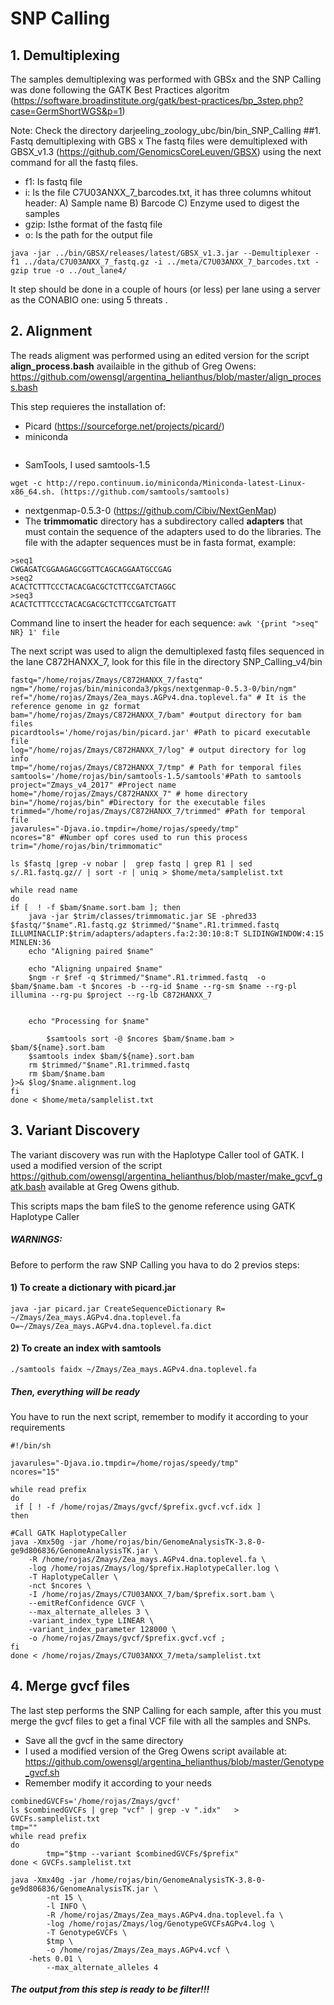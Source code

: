 # SNP Calling
## 1. Demultiplexing
The samples demultiplexing was performed with GBSx and the SNP Calling was done following the GATK Best Practices algoritm (https://software.broadinstitute.org/gatk/best-practices/bp_3step.php?case=GermShortWGS&p=1)

Note: Check the directory darjeeling_zoology_ubc/bin/bin_SNP_Calling
##1. Fastq demultiplexing with GBS x
The fastq files were demultiplexed with GBSX_v1.3 (https://github.com/GenomicsCoreLeuven/GBSX) using the next command for all  the fastq files.
 - f1: Is fastq file 
 - i: Is the file C7U03ANXX_7_barcodes.txt, it has three columns whitout header:
A) Sample name
B) Barcode
C) Enzyme used to digest the samples
 - gzip: Isthe format of the fastq file
 - o: Is the path for the output file

```
java -jar ../bin/GBSX/releases/latest/GBSX_v1.3.jar --Demultiplexer -f1 ../data/C7U03ANXX_7_fastq.gz -i ../meta/C7U03ANXX_7_barcodes.txt -gzip true -o ../out_lane4/
```
It step should be done in a couple of hours (or less) per lane using  a server as the CONABIO one: using 5 threats .
## 2. Alignment
The  reads aligment was performed using an edited version for the script **align_process.bash**
availaible in the github of Greg Owens: https://github.com/owensgl/argentina_helianthus/blob/master/align_process.bash

This step requieres the installation of:
- Picard (https://sourceforge.net/projects/picard/)
- miniconda
 ```wget -c http://repo.continuum.io/miniconda/Miniconda-latest-Linux-x86_64.sh
   ```
- SamTools, I used samtools-1.5
 ```
wget -c http://repo.continuum.io/miniconda/Miniconda-latest-Linux-x86_64.sh. (https://github.com/samtools/samtools)
 ```
- nextgenmap-0.5.3-0 (https://github.com/Cibiv/NextGenMap)
- The **trimmomatic** directory has  a subdirectory called **adapters** that must contain the sequence of the adapters used to do the libraries. The file with the adapter sequences  must be in fasta format, example:
```
>seq1
CWGAGATCGGAAGAGCGGTTCAGCAGGAATGCCGAG
>seq2
ACACTCTTTCCCTACACGACGCTCTTCCGATCTAGGC
>seq3
ACACTCTTTCCCTACACGACGCTCTTCCGATCTGATT
```

Command line to insert the header for each sequence:
```awk '{print ">seq" NR} 1' file```

The next script was used to align the demultiplexed fastq files sequenced in the lane C872HANXX_7, look for this file  in the directory SNP_Calling_v4/bin

```
fastq="/home/rojas/Zmays/C872HANXX_7/fastq"
ngm="/home/rojas/bin/miniconda3/pkgs/nextgenmap-0.5.3-0/bin/ngm"
ref="/home/rojas/Zmays/Zea_mays.AGPv4.dna.toplevel.fa" # It is the reference genome in gz format
bam="/home/rojas/Zmays/C872HANXX_7/bam" #output directory for bam files
picardtools='/home/rojas/bin/picard.jar' #Path to picard executable file
log="/home/rojas/Zmays/C872HANXX_7/log" # output directory for log info
tmp="/home/rojas/Zmays/C872HANXX_7/tmp" # Path for temporal files
samtools='/home/rojas/bin/samtools-1.5/samtools'#Path to samtools
project="Zmays_v4_2017" #Project name
home="/home/rojas/Zmays/C872HANXX_7" # home directory
bin="/home/rojas/bin" #Directory for the executable files
trimmed="/home/rojas/Zmays/C872HANXX_7/trimmed" #Path for temporal file
javarules="-Djava.io.tmpdir=/home/rojas/speedy/tmp" 
ncores="8" #Number opf cores used to run this process
trim="/home/rojas/bin/trimmomatic" 

ls $fastq |grep -v nobar |  grep fastq | grep R1 | sed s/.R1.fastq.gz// | sort -r | uniq > $home/meta/samplelist.txt

while read name
do
if [  ! -f $bam/$name.sort.bam ]; then 
	java -jar $trim/classes/trimmomatic.jar SE -phred33 $fastq/"$name".R1.fastq.gz $trimmed/"$name".R1.trimmed.fastq ILLUMINACLIP:$trim/adapters/adapters.fa:2:30:10:8:T SLIDINGWINDOW:4:15 MINLEN:36
    echo "Aligning paired $name"

    echo "Aligning unpaired $name"
    $ngm -r $ref -q $trimmed/"$name".R1.trimmed.fastq  -o $bam/$name.bam -t $ncores -b --rg-id $name --rg-sm $name --rg-pl illumina --rg-pu $project --rg-lb C872HANXX_7


    echo "Processing for $name"

        $samtools sort -@ $ncores $bam/$name.bam > $bam/${name}.sort.bam 
	$samtools index $bam/${name}.sort.bam
	rm $trimmed/"$name".R1.trimmed.fastq
	rm $bam/$name.bam
}>& $log/$name.alignment.log
fi
done < $home/meta/samplelist.txt
```


## 3. Variant Discovery 
The variant discovery was run with the Haplotype Caller tool of GATK. I used a modified version of the script https://github.com/owensgl/argentina_helianthus/blob/master/make_gcvf_gatk.bash available at Greg Owens github.

This scripts maps the bam fileS to the genome reference using GATK Haplotype Caller
##### WARNINGS:
Before to perform the raw SNP Calling you hava to do 2 previos steps:
#### 1) To create a dictionary with picard.jar
```
java -jar picard.jar CreateSequenceDictionary R= ~/Zmays/Zea_mays.AGPv4.dna.toplevel.fa O=~/Zmays/Zea_mays.AGPv4.dna.toplevel.fa.dict
```
#### 2) To create an index with samtools
```
./samtools faidx ~/Zmays/Zea_mays.AGPv4.dna.toplevel.fa
```
##### Then, everything will be ready
You have to run the next script, remember to modify it according to your requirements

```
#!/bin/sh

javarules="-Djava.io.tmpdir=/home/rojas/speedy/tmp"
ncores="15"

while read prefix
do
 if [ ! -f /home/rojas/Zmays/gvcf/$prefix.gvcf.vcf.idx ]
then

#Call GATK HaplotypeCaller
java -Xmx50g -jar /home/rojas/bin/GenomeAnalysisTK-3.8-0-ge9d806836/GenomeAnalysisTK.jar \
	-R /home/rojas/Zmays/Zea_mays.AGPv4.dna.toplevel.fa \
	-log /home/rojas/Zmays/log/$prefix.HaplotypeCaller.log \
	-T HaplotypeCaller \
	-nct $ncores \
	-I /home/rojas/Zmays/C7U03ANXX_7/bam/$prefix.sort.bam \
	--emitRefConfidence GVCF \
	--max_alternate_alleles 3 \
	-variant_index_type LINEAR \
	-variant_index_parameter 128000 \
	-o /home/rojas/Zmays/gvcf/$prefix.gvcf.vcf ;
fi
done < /home/rojas/Zmays/C7U03ANXX_7/meta/samplelist.txt
```
## 4. Merge gvcf files
The last step performs the SNP Calling for each sample, after this you must merge the gvcf files to get a final VCF file with all the samples and SNPs. 
- Save all the gvcf in the same directory
- I used a modified version of the Greg Owens script available at:
https://github.com/owensgl/argentina_helianthus/blob/master/Genotype_gvcf.sh
- Remember modify it according to your needs

```
combinedGVCFs='/home/rojas/Zmays/gvcf'
ls $combinedGVCFs | grep "vcf" | grep -v ".idx"   > GVCFs.samplelist.txt
tmp=""
while read prefix
do
        tmp="$tmp --variant $combinedGVCFs/$prefix"
done < GVCFs.samplelist.txt

java -Xmx40g -jar /home/rojas/bin/GenomeAnalysisTK-3.8-0-ge9d806836/GenomeAnalysisTK.jar \
        -nt 15 \
        -l INFO \
        -R /home/rojas/Zmays/Zea_mays.AGPv4.dna.toplevel.fa \
        -log /home/rojas/Zmays/log/GenotypeGVCFsAGPv4.log \
        -T GenotypeGVCFs \
        $tmp \
        -o /home/rojas/Zmays/Zea_mays.AGPv4.vcf \
	-hets 0.01 \
        --max_alternate_alleles 4
```

##### The output from this step is ready to be filter!!!
